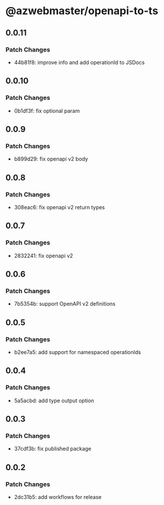 # @azwebmaster/openapi-to-ts

## 0.0.11

### Patch Changes

- 44b81f8: improve info and add operationId to JSDocs

## 0.0.10

### Patch Changes

- 0b1df3f: fix optional param

## 0.0.9

### Patch Changes

- b899d29: fix openapi v2 body

## 0.0.8

### Patch Changes

- 308eac6: fix openapi v2 return types

## 0.0.7

### Patch Changes

- 2832241: fix openapi v2

## 0.0.6

### Patch Changes

- 7b5354b: support OpenAPI v2 definitions

## 0.0.5

### Patch Changes

- b2ee7a5: add support for namespaced operationIds

## 0.0.4

### Patch Changes

- 5a5acbd: add type output option

## 0.0.3

### Patch Changes

- 37cdf3b: fix published package

## 0.0.2

### Patch Changes

- 2dc31b5: add workflows for release
